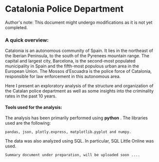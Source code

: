 # Catalonia Police Department






Author's note: This document might undergo modifications as it is not yet completed.  

### A quick overview: 



Catalonia is an autonomous community of Spain. It lies in the northeast of the Iberian Peninsula, to the south of the Pyrenees mountain range. The capital and largest city, Barcelona, is the second-most populated municipality in Spain and the fifth-most populous urban area in the European Union. The Mossos d’Escuadra is the police force of Catalonia, responsible for law enforcement in this autonomous area.

Here I present an exploratory analysis of the structure and organization of the Catalan police department as well as some insights into the criminality rates in the past 10 years. 



#### Tools used for the analysis: 

 The analysis has been primarily performed using **python** . The libraries used are the following:

    pandas, json, plotly.express, matplotlib.pyplot and numpy.

The data was also analyzed using SQL. In particular, SQL Little Online was used.

    Summary document under preparation, will be uploaded soon .... 

